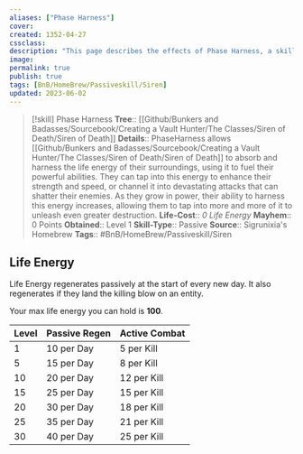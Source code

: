 ```yaml
---
aliases: ["Phase Harness"]
cover: 
created: 1352-04-27
cssclass: 
description: "This page describes the effects of Phase Harness, a skill for the homebrew skilltree Siren of Death for the Bunkers and Badasses TTRPG."
image: 
permalink: true
publish: true
tags: [BnB/HomeBrew/Passiveskill/Siren]
updated: 2023-06-02
---
```


>[!skill] Phase Harness
> **Tree**:: [[Github/Bunkers and Badasses/Sourcebook/Creating a Vault Hunter/The Classes/Siren of Death/Siren of Death]]
> **Details**:: PhaseHarness allows [[Github/Bunkers and Badasses/Sourcebook/Creating a Vault Hunter/The Classes/Siren of Death/Siren of Death]] to absorb and harness the life energy of their surroundings, using it to fuel their powerful abilities. They can tap into this energy to enhance their strength and speed, or channel it into devastating attacks that can shatter their enemies. As they grow in power, their ability to harness this energy increases, allowing them to tap into more and more of it to unleash even greater destruction.
> **Life-Cost**:: *0 Life Energy*
> **Mayhem**:: 0 Points
> **Obtained**:: Level 1
> **Skill-Type**:: Passive
> **Source**:: Sigrunixia's Homebrew
> **Tags**:: #BnB/HomeBrew/Passiveskill/Siren

## Life Energy

Life Energy regenerates passively at the start of every new day. It also regenerates if they land the killing blow on an entity.

Your max life energy you can hold is **100**.

| **Level** | **Passive Regen** | **Active Combat** |
|-----------|-------------------|-------------------|
| 1         | 10 per Day        | 5 per Kill        |
| 5         | 15 per Day        | 8 per Kill        |
| 10        | 20 per Day        | 12 per Kill       |
| 15        | 25 per Day        | 15 per Kill       |
| 20        | 30 per Day        | 18 per Kill       |
| 25        | 35 per Day        | 21 per Kill       |
| 30        | 40 per Day        | 25 per Kill       |
